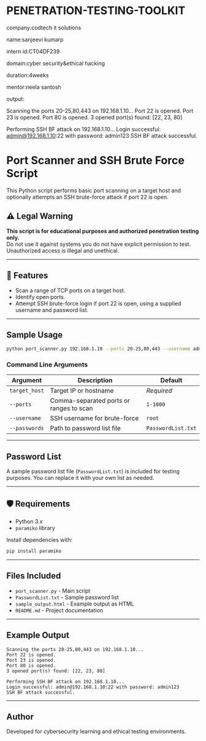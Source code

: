 # PENETRATION-TESTING-TOOLKIT

company:codtech it solutions

name:sanjeevi kumarp

intern id:CT04DF239

domain:cyber security&ethical hacking

duration:4weeks

mentor:neela santosh

output:

Scanning the ports 20-25,80,443 on 192.168.1.10...
Port 22 is opened.
Port 23 is opened.
Port 80 is opened.
3 opened port(s) found: [22, 23, 80]

Performing SSH BF attack on 192.168.1.10...
Login successful: admin@192.168.1.10:22 with password: admin123
SSH BF attack successful.


# Port Scanner and SSH Brute Force Script

This Python script performs basic port scanning on a target host and optionally attempts an SSH brute-force attack if port 22 is open.

## ⚠ Legal Warning

**This script is for educational purposes and authorized penetration testing only.**  
Do not use it against systems you do not have explicit permission to test. Unauthorized access is illegal and unethical.

---

## 🔧 Features

- Scan a range of TCP ports on a target host.
- Identify open ports.
- Attempt SSH brute-force login if port 22 is open, using a supplied username and password list.

---

##  Sample Usage

```bash
python port_scanner.py 192.168.1.10 --ports 20-25,80,443 --username admin --passwords PasswordList.txt
```

### Command Line Arguments

| Argument        | Description                                  | Default             |
|-----------------|----------------------------------------------|---------------------|
| `target_host`   | Target IP or hostname                        | _Required_          |
| `--ports`       | Comma-separated ports or ranges to scan      | `1-1000`            |
| `--username`    | SSH username for brute-force                 | `root`              |
| `--passwords`   | Path to password list file                   | `PasswordList.txt`  |

---

##  Password List

A sample password list file (`PasswordList.txt`) is included for testing purposes. You can replace it with your own list as needed.

---

## 🛡 Requirements

- Python 3.x
- `paramiko` library

Install dependencies with:

```bash
pip install paramiko
```

---

##  Files Included

- `port_scanner.py` - Main script
- `PasswordList.txt` - Sample password list
- `sample_output.html` - Example output as HTML
- `README.md` - Project documentation

---

##  Example Output

```
Scanning the ports 20-25,80,443 on 192.168.1.10...
Port 22 is opened.
Port 23 is opened.
Port 80 is opened.
3 opened port(s) found: [22, 23, 80]

Performing SSH BF attack on 192.168.1.10...
Login successful: admin@192.168.1.10:22 with password: admin123
SSH BF attack successful.
```

---

## Author

Developed for cybersecurity learning and ethical testing environments.
